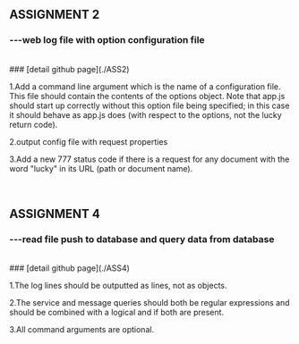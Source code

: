 


## ASSIGNMENT 2 
### ---web log file with option configuration file
<br/>
### [detail github page](./ASS2)


1.Add a command line argument which is the name of a configuration file. This file should contain the contents of the options object. Note that app.js should start up correctly without this option file being specified; in this case it should behave as app.js does (with respect to the options, not the lucky return code).

2.output config file with request properties 

3.Add a new 777 status code if there is a request for any document with the word "lucky" in its URL (path or document name).

</br>

## ASSIGNMENT 4
### ---read file push to database and query data from database
<br/>
### [detail github page](./ASS4)

1.The log lines should be outputted as lines, not as objects.

2.The service and message queries should both be regular expressions and should be combined with a logical and
 if both are present.
 
3.All command arguments are optional.      